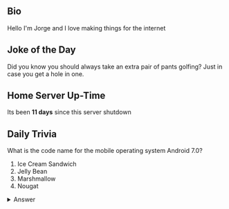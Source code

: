 ## Bio

Hello I'm Jorge and I love making things for the internet

## Joke of the Day

Did you know you should always take an extra pair of pants golfing? Just in case you get a hole in one.

## Home Server Up-Time

Its been **11 days** since this server shutdown


## Daily Trivia

What is the code name for the mobile operating system Android 7.0?
 1. Ice Cream Sandwich
 2. Jelly Bean
 3. Marshmallow
 4. Nougat

<details>
  <summary>Answer</summary>
  Nougat
</details>
